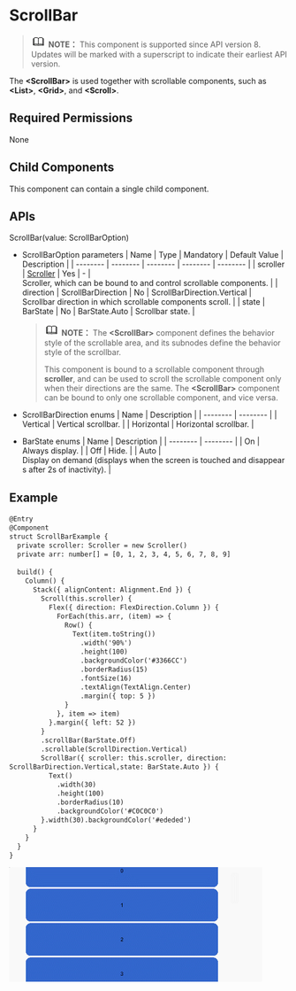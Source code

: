 # ScrollBar


> ![icon-note.gif](public_sys-resources/icon-note.gif) **NOTE：**
> This component is supported since API version 8. Updates will be marked with a superscript to indicate their earliest API version.


The **&lt;ScrollBar&gt;** is used together with scrollable components, such as **&lt;List&gt;**, **&lt;Grid&gt;**, and **&lt;Scroll&gt;**.


## Required Permissions

None


## Child Components

This component can contain a single child component.


## APIs

ScrollBar(value: ScrollBarOption)

- ScrollBarOption parameters
    | Name | Type | Mandatory | Default&nbsp;Value | Description |
  | -------- | -------- | -------- | -------- | -------- |
  | scroller | [Scroller](ts-container-scroll.md#scroller) | Yes | - | Scroller,&nbsp;which&nbsp;can&nbsp;be&nbsp;bound&nbsp;to&nbsp;and&nbsp;control&nbsp;scrollable&nbsp;components. |
  | direction | ScrollBarDirection | No | ScrollBarDirection.Vertical | Scrollbar&nbsp;direction&nbsp;in&nbsp;which&nbsp;scrollable&nbsp;components&nbsp;scroll. |
  | state | BarState | No | BarState.Auto | Scrollbar&nbsp;state. |

  > ![icon-note.gif](public_sys-resources/icon-note.gif) **NOTE：**
  > The **&lt;ScrollBar&gt;** component defines the behavior style of the scrollable area, and its subnodes define the behavior style of the scrollbar.
  > 
  > This component is bound to a scrollable component through **scroller**, and can be used to scroll the scrollable component only when their directions are the same. The **&lt;ScrollBar&gt;** component can be bound to only one scrollable component, and vice versa.

- ScrollBarDirection enums
    | Name | Description | 
  | -------- | -------- |
  | Vertical | Vertical&nbsp;scrollbar. | 
  | Horizontal | Horizontal&nbsp;scrollbar. | 

- BarState enums
    | Name | Description | 
  | -------- | -------- |
  | On | Always&nbsp;display. | 
  | Off | Hide. | 
  | Auto | Display&nbsp;on&nbsp;demand&nbsp;(displays&nbsp;when&nbsp;the&nbsp;screen&nbsp;is&nbsp;touched&nbsp;and&nbsp;disappears&nbsp;after&nbsp;2s&nbsp;of&nbsp;inactivity). | 


## Example


```
@Entry
@Component
struct ScrollBarExample {
  private scroller: Scroller = new Scroller()
  private arr: number[] = [0, 1, 2, 3, 4, 5, 6, 7, 8, 9]

  build() {
    Column() {
      Stack({ alignContent: Alignment.End }) {
        Scroll(this.scroller) {
          Flex({ direction: FlexDirection.Column }) {
            ForEach(this.arr, (item) => {
              Row() {
                Text(item.toString())
                  .width('90%')
                  .height(100)
                  .backgroundColor('#3366CC')
                  .borderRadius(15)
                  .fontSize(16)
                  .textAlign(TextAlign.Center)
                  .margin({ top: 5 })
              }
            }, item => item)
          }.margin({ left: 52 })
        }
        .scrollBar(BarState.Off)
        .scrollable(ScrollDirection.Vertical)
        ScrollBar({ scroller: this.scroller, direction: ScrollBarDirection.Vertical,state: BarState.Auto }) {
          Text()
            .width(30)
            .height(100)
            .borderRadius(10)
            .backgroundColor('#C0C0C0')
        }.width(30).backgroundColor('#ededed')
      }
    }
  }
}
```


![en-us_image_0000001256978369](figures/en-us_image_0000001256978369.gif)
